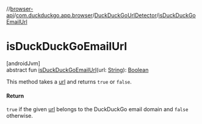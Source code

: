 //[browser-api](../../../index.md)/[com.duckduckgo.app.browser](../index.md)/[DuckDuckGoUrlDetector](index.md)/[isDuckDuckGoEmailUrl](is-duck-duck-go-email-url.md)

# isDuckDuckGoEmailUrl

[androidJvm]\
abstract fun [isDuckDuckGoEmailUrl](is-duck-duck-go-email-url.md)(url: [String](https://kotlinlang.org/api/latest/jvm/stdlib/kotlin/-string/index.html)): [Boolean](https://kotlinlang.org/api/latest/jvm/stdlib/kotlin/-boolean/index.html)

This method takes a [url](is-duck-duck-go-email-url.md) and returns `true` or `false`.

#### Return

`true` if the given [url](is-duck-duck-go-email-url.md) belongs to the DuckDuckGo email domain and `false` otherwise.
